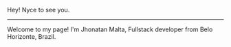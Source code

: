 Hey! Nyce to see you.
_________________________________________________
Welcome to my page!
I'm Jhonatan Malta, Fullstack developer from Belo Horizonte, Brazil.


